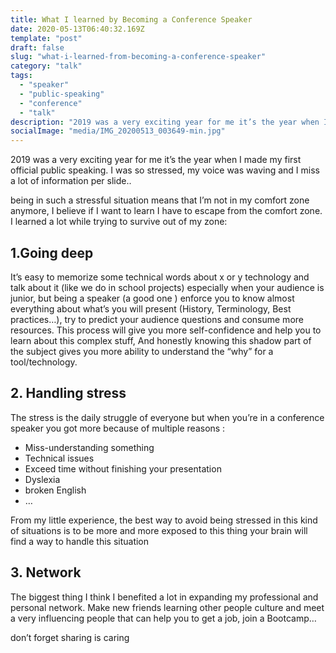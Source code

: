 ```yaml
---
title: What I learned by Becoming a Conference Speaker
date: 2020-05-13T06:40:32.169Z
template: "post"
draft: false
slug: "what-i-learned-from-becoming-a-conference-speaker"
category: "talk"
tags:
  - "speaker"
  - "public-speaking"
  - "conference"
  - "talk"
description: "2019 was a very exciting year for me it’s the year when I made my first official public speaking..."
socialImage: "media/IMG_20200513_003649-min.jpg"
---
```


2019 was a very exciting year for me it’s the year when I made my first official public speaking. I was so stressed, my voice was waving and I miss a lot of information per slide..

being in such a stressful situation means that I’m not in my comfort zone anymore, I believe if I want to learn I have to escape from the comfort zone. I learned a lot while trying to survive out of my zone:

## 1.Going deep

It’s easy to memorize some technical words about x or y technology and talk about it (like we do in school projects) especially when your audience is junior, but being a speaker (a good one ) enforce you to know almost everything about what’s you will present (History, Terminology, Best practices…), try to predict your audience questions and consume more resources. This process will give you more self-confidence and help you to learn about this complex stuff, And honestly knowing this shadow part of the subject gives you more ability to understand the “why” for a tool/technology.

## 2. Handling stress

The stress is the daily struggle of everyone but when you’re in a conference speaker you got more because of multiple reasons :

- Miss-understanding something
- Technical issues
- Exceed time without finishing your presentation
- Dyslexia
- broken English
- …

From my little experience, the best way to avoid being stressed in this kind of situations is to be more and more exposed to this thing your brain will find a way to handle this situation

## 3. Network

The biggest thing I think I benefited a lot in expanding my professional and personal network. Make new friends learning other people culture and meet a very influencing people that can help you to get a job, join a Bootcamp…

don’t forget sharing is caring
